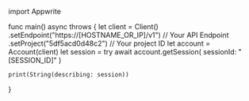 import Appwrite

func main() async throws {
let client = Client()
.setEndpoint("https://[HOSTNAME_OR_IP]/v1") // Your API Endpoint
.setProject("5df5acd0d48c2") // Your project ID
let account = Account(client)
let session = try await account.getSession(
sessionId: "[SESSION_ID]"
)

    print(String(describing: session))

}
